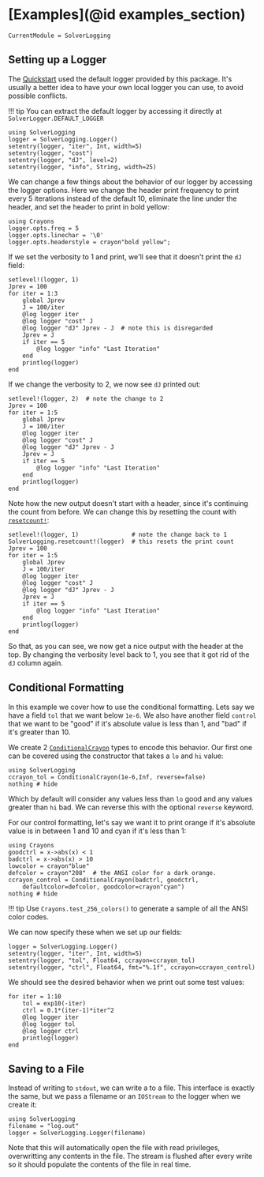 # [Examples](@id examples_section)

```@meta
CurrentModule = SolverLogging
```

## Setting up a Logger
The [Quickstart](@ref) used the default logger provided by this package. It's 
usually a better idea to have your own local logger you can use, to avoid 
possible conflicts. 

!!! tip
    You can extract the default logger by accessing it directly at `SolverLogger.DEFAULT_LOGGER`

```@example
using SolverLogging
logger = SolverLogging.Logger()
setentry(logger, "iter", Int, width=5)
setentry(logger, "cost")
setentry(logger, "dJ", level=2)
setentry(logger, "info", String, width=25)
```
We can change a few things about the behavior of our logger by accessing the 
logger options. Here we change the header print frequency to print every 5 
iterations instead of the default 10, eliminate the line under the header, and
set the header to print in bold yellow:

```
using Crayons
logger.opts.freq = 5
logger.opts.linechar = '\0'
logger.opts.headerstyle = crayon"bold yellow";
```

If we set the verbosity to 1 and print, we'll see that it doesn't print the `dJ`
field:

```
setlevel!(logger, 1)
Jprev = 100
for iter = 1:3
    global Jprev
    J = 100/iter
    @log logger iter
    @log logger "cost" J
    @log logger "dJ" Jprev - J  # note this is disregarded
    Jprev = J
    if iter == 5
        @log logger "info" "Last Iteration"
    end
    printlog(logger)
end
```
If we change the verbosity to 2, we now see `dJ` printed out:
```
setlevel!(logger, 2)  # note the change to 2
Jprev = 100
for iter = 1:5
    global Jprev
    J = 100/iter
    @log logger iter
    @log logger "cost" J
    @log logger "dJ" Jprev - J
    Jprev = J
    if iter == 5
        @log logger "info" "Last Iteration"
    end
    printlog(logger)
end
```
Note how the new output doesn't start with a header, since it's continuing the 
count from before. We can change this by resetting the count with [`resetcount!`](@ref):
```
setlevel!(logger, 1)               # note the change back to 1
SolverLogging.resetcount!(logger)  # this resets the print count
Jprev = 100
for iter = 1:5
    global Jprev
    J = 100/iter
    @log logger iter
    @log logger "cost" J
    @log logger "dJ" Jprev - J
    Jprev = J
    if iter == 5
        @log logger "info" "Last Iteration"
    end
    printlog(logger)
end
```
So that, as you can see, we now get a nice output with the header at the top. By 
changing the verbosity level back to 1, you see that it got rid of the `dJ` column 
again.

## Conditional Formatting
In this example we cover how to use the conditional formatting. Lets say we have a
field `tol` that we want below `1e-6`. We also have another field `control` that 
we want to be "good" if it's absolute value is less than 1, and "bad" if it's 
greater than 10.

We create 2 [`ConditionalCrayon`](@ref) types to encode this behavior. Our first one
can be covered using the constructor that takes a `lo` and `hi` value:
```
using SolverLogging
ccrayon_tol = ConditionalCrayon(1e-6,Inf, reverse=false)
nothing # hide
```
Which by default will consider any values less than `lo` good and any values greater
than `hi` bad. We can reverse this with the optional `reverse` keyword.

For our control formatting, let's say we want it to print orange if it's absolute 
value is in between 1 and 10 and cyan if it's less than 1:

```
using Crayons
goodctrl = x->abs(x) < 1 
badctrl = x->abs(x) > 10
lowcolor = crayon"blue"
defcolor = crayon"208"  # the ANSI color for a dark orange. 
ccrayon_control = ConditionalCrayon(badctrl, goodctrl, 
    defaultcolor=defcolor, goodcolor=crayon"cyan")
nothing # hide
```

!!! tip
    Use `Crayons.test_256_colors()` to generate a sample of all the ANSI color codes.

We can now specify these when we set up our fields:
```
logger = SolverLogging.Logger()
setentry(logger, "iter", Int, width=5)
setentry(logger, "tol", Float64, ccrayon=ccrayon_tol)
setentry(logger, "ctrl", Float64, fmt="%.1f", ccrayon=ccrayon_control)
```
We should see the desired behavior when we print out some test values:
```
for iter = 1:10
    tol = exp10(-iter)
    ctrl = 0.1*(iter-1)*iter^2
    @log logger iter
    @log logger tol
    @log logger ctrl
    printlog(logger)
end
``` 


## Saving to a File
Instead of writing to `stdout`, we can write a to a file. This interface is exactly
the same, but we pass a filename or an `IOStream` to the logger when we create it:
```
using SolverLogging
filename = "log.out"
logger = SolverLogging.Logger(filename)
```
Note that this will automatically open the file with read privileges, overwritting 
any contents in the file. The stream is flushed after every write so it should 
populate the contents of the file in real time.